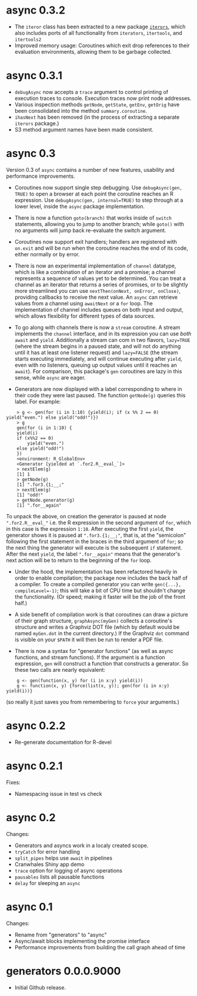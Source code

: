 # async 0.3.2

* The `iteror` class has been extracted to a new package [`iterors`](http://github.com/crowding/iterors), which also includes ports of all functionality from `iterators`, `itertools`, and `itertools2`
* Improved memory usage: Coroutines which exit drop references to their evaluation environments, allowing them to be garbage collected.

# async 0.3.1

* `debugAsync` now accepts a `trace` argument to control printing of execution traces to console.
  Execution traces now print node addresses. 
* Various inspection methods `getNode`, `getState`, `getEnv`, `getOrig`  have been consolidated into the method `summary.coroutine`.
* `ihasNext` has been removed (in the process of extracting a separate `iterors` package.)
* S3 method argument names have been made consistent.

# async 0.3

Version 0.3 of `async` contains a number of new features, usability and performance improvements.

* Coroutines now support single step debugging. Use `debugAsync(gen, TRUE)` to open a browser at each point the coroutine reaches an R expression. Use `debugAsync(gen, internal=TRUE)` to step through at a lower level, inside the `async` package implementation.
  
* There is now a function `goto(branch)` that works inside of `switch` statements, allowing you to jump to another branch; while `goto()` with no arguments will jump back re-evaluate the switch argument.

* Coroutines now support exit handlers; handlers are registered with `on.exit` and will be run when the coroutine reaches the end of its code, either normally or by error.

* There is now an experimental implementation of `channel` datatype, which is like a combination of an iterator and a promise; a channel represents a sequence of values yet to be determined. You can treat a channel as an iterator that returns a series of promises, or to be slightly more streamlined you can use `nextThen(onNext, onError, onClose)`, providing callbacks to receive the next value. An `async` can retrieve values from a channel using `awaitNext` or a `for` loop. The implementation of channel includes queues on both input and output, which allows flexibility for different types of data sources.

* To go along with channels there is now a `stream` coroutine. A stream implements the `channel` interface, and in its expression you can use _both_ `await` and `yield`. Additionally a stream can com in two flavors, `lazy=TRUE` (where the stream begins in a paused state, and will not do anything until it has at least one listener request) and `lazy=FALSE` (the stream starts executing immediately, and will continue executing after `yield`, even with no listeners, queuing up output values until it reaches an `await`). For comparison, this package's  `gen` coroutines are lazy in this sense, while `async` are eager.

* Generators are now displayed with a label corresponding to where in their code they were last paused. The function `getNode(g)` queries this label. For example:

```
    > g <- gen(for (i in 1:10) {yield(i); if (x %% 2 == 0) yield("even.") else yield("odd!")})
    > g
    gen(for (i in 1:10) {
    yield(i)
    if (x%%2 == 0) 
        yield("even.")
    else yield("odd!")
    })
    <environment: R_GlobalEnv>
    <Generator [yielded at `.for2.R__eval_`]>
    > nextElem(g)
    [1] 1
    > getNode(g)
    [1] ".for3.{1;__;"
    > nextElem(g)
    [1] "odd!"
    > getNode.generator(g)
    [1] ".for__again"
```

  To unpack the above, on creation the generator is paused at node `".for2.R__eval_"` i.e. the R expression in the second argument of `for`, which in this case is the expression `1:10`. After executing the first `yield`, the generator shows it is paused at `".for3.{1;__;"`, that is, at the "semicolon" following the first statement in the braces in the third argument of `for`; so the next thing the generator will execute is the subsequent `if` statement. After the next `yield`, the label `".for__again"` means that the generator's next action will be to return to the beginning of the `for` loop.

* Under the hood, the implementation has been refactored heavily in order to enable compilation; the package now includes the back half of a compiler. To create a compiled generator you can write `gen({...}, compileLevel=-1)`; this will take a bit of CPU time but shouldn't change the functionality. (Or speed; making it faster will be the job of the front half.)

* A side benefit of compilation work is that coroutines can draw a picture of their graph structure,  `graphAsync(myGen)` collects a coroutine's structure and writes a Graphviz DOT file (which by default would be named `myGen.dot` in the current directory.)  If the Graphviz `dot` command is visible on your `$PATH` it will then be run to render a PDF file.

* There is now a syntax for "generator functions" (as well as async functions, and stream functions). If the argument is a function expression, `gen` will construct a function that constructs a generator. So these two calls are nearly equivalent:

```
    g <- gen(function(x, y) for (i in x:y) yield(i))
    g <- function(x, y) {force(list(x, y)); gen(for (i in x:y) yield(i))}
```

(so really it just saves you from remembering to `force` your arguments.)

# async 0.2.2

  * Re-generate documentation for R-devel

# async 0.2.1

Fixes:

  * Namespacing issue in test vs check

# async 0.2

Changes:

  * Generators and asyncs work in a localy created scope.
  * `tryCatch` for error handling
  * `split_pipes` helps use `await` in pipelines
  * Cranwhales Shiny app demo
  * `trace` option for logging of async operations
  * `pausables` lists all pausable functions
  * `delay` for sleeping an `async`

# async 0.1

Changes:

  * Rename from "generators" to "async"
  * Async/await blocks implementing the promise interface 
  * Performance improvements from building the call graph ahead of time

# generators 0.0.0.9000

  * Initial Github release.
